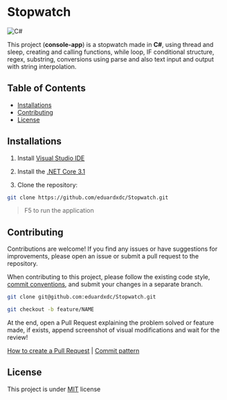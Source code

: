 # Stopwatch
![C#](https://img.shields.io/badge/csharp-white.svg?style=for-the-badge&logo=dotnet&logoColor=black)

This project (**console-app**) is a stopwatch made in **C#**, using thread and sleep, creating and calling functions, while loop, IF conditional structure, regex, substring, conversions using parse and also text input and output with string interpolation.

## Table of Contents

- [Installations](#installations)
- [Contributing](#contributing)
- [License](#license)

## Installations

1. Install [Visual Studio IDE](https://visualstudio.microsoft.com/)

3. Install the [.NET Core 3.1](https://dotnet.microsoft.com/en-us/download/dotnet/3.1)

4. Clone the repository:

```bash
git clone https://github.com/eduardxdc/Stopwatch.git
```

> F5 to run the application

## Contributing

Contributions are welcome! If you find any issues or have suggestions for improvements, please open an issue or submit a pull request to the repository.

When contributing to this project, please follow the existing code style, [commit conventions](https://www.conventionalcommits.org/en/v1.0.0/), and submit your changes in a separate branch.

```bash
git clone git@github.com:eduardxdc/Stopwatch.git
```

```bash
git checkout -b feature/NAME
```

At the end, open a Pull Request explaining the problem solved or feature made, if exists, append screenshot of visual modifications and wait for the review!

[How to create a Pull Request](https://www.atlassian.com/git/tutorials/making-a-pull-request) |
[Commit pattern](https://gist.github.com/joshbuchea/6f47e86d2510bce28f8e7f42ae84c716)

## License

This project is under [MIT](LICENSE) license